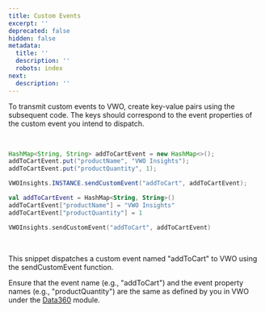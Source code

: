 ```yaml
---
title: Custom Events
excerpt: ''
deprecated: false
hidden: false
metadata:
  title: ''
  description: ''
  robots: index
next:
  description: ''
---
```

To transmit custom events to VWO, create key-value pairs using the subsequent code. The keys should correspond to the event properties of the custom event you intend to dispatch.

<br />

```java
HashMap<String, String> addToCartEvent = new HashMap<>();
addToCartEvent.put("productName", "VWO Insights");
addToCartEvent.put("productQuantity", 1);

VWOInsights.INSTANCE.sendCustomEvent("addToCart", addToCartEvent);

```
```kotlin
val addToCartEvent = HashMap<String, String>()
addToCartEvent["productName"] = "VWO Insights"
addToCartEvent["productQuantity"] = 1

VWOInsights.sendCustomEvent("addToCart", addToCartEvent)

```

<br />

This snippet dispatches a custom event named "addToCart" to VWO using the sendCustomEvent function. 

Ensure that the event name (e.g., "addToCart") and the event property names (e.g., "productQuantity") are the same as defined by you in VWO under the [Data360](https://app.vwo.com/#/data360/events) module.
